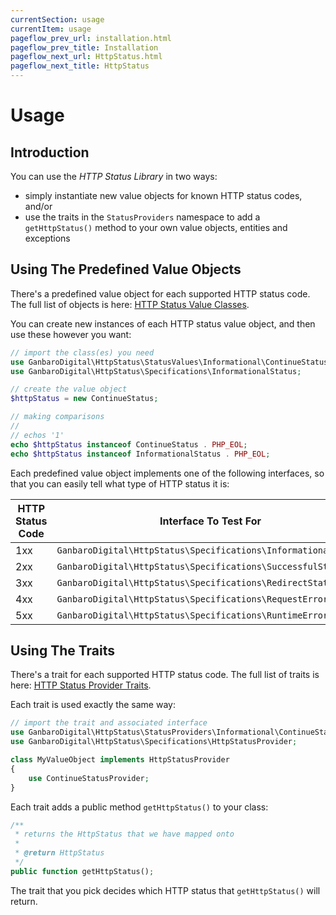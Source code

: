 ```yaml
---
currentSection: usage
currentItem: usage
pageflow_prev_url: installation.html
pageflow_prev_title: Installation
pageflow_next_url: HttpStatus.html
pageflow_next_title: HttpStatus
---
```


# Usage

## Introduction

You can use the _HTTP Status Library_ in two ways:

* simply instantiate new value objects for known HTTP status codes, and/or
* use the traits in the `StatusProviders` namespace to add a `getHttpStatus()` method to your own value objects, entities and exceptions

## Using The Predefined Value Objects

There's a predefined value object for each supported HTTP status code. The full list of objects is here: [HTTP Status Value Classes](httpStatusValues.html).

You can create new instances of each HTTP status value object, and then use these however you want:

```php
// import the class(es) you need
use GanbaroDigital\HttpStatus\StatusValues\Informational\ContinueStatus;
use GanbaroDigital\HttpStatus\Specifications\InformationalStatus;

// create the value object
$httpStatus = new ContinueStatus;

// making comparisons
//
// echos '1'
echo $httpStatus instanceof ContinueStatus . PHP_EOL;
echo $httpStatus instanceof InformationalStatus . PHP_EOL;
```

Each predefined value object implements one of the following interfaces, so that you can easily tell what type of HTTP status it is:

HTTP Status Code | Interface To Test For
-----------------|----------------------
1xx | `GanbaroDigital\HttpStatus\Specifications\InformationalStatus`
2xx | `GanbaroDigital\HttpStatus\Specifications\SuccessfulStatus`
3xx | `GanbaroDigital\HttpStatus\Specifications\RedirectStatus`
4xx | `GanbaroDigital\HttpStatus\Specifications\RequestErrorStatus`
5xx | `GanbaroDigital\HttpStatus\Specifications\RuntimeErrorStatus`

## Using The Traits

There's a trait for each supported HTTP status code. The full list of traits is here: [HTTP Status Provider Traits](httpStatusProviders.md).

Each trait is used exactly the same way:

```php
// import the trait and associated interface
use GanbaroDigital\HttpStatus\StatusProviders\Informational\ContinueStatusProvider;
use GanbaroDigital\HttpStatus\Specifications\HttpStatusProvider;

class MyValueObject implements HttpStatusProvider
{
    use ContinueStatusProvider;
}
```

Each trait adds a public method `getHttpStatus()` to your class:

```php
/**
 * returns the HttpStatus that we have mapped onto
 *
 * @return HttpStatus
 */
public function getHttpStatus();
```

The trait that you pick decides which HTTP status that `getHttpStatus()` will return.

